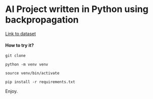 # AI Project written in Python using backpropagation

[Link to dataset](https://archive.ics.uci.edu/ml/machine-learning-databases/acute/diagnosis.data)

#### How to try it?

`git clone`

`python -m venv venv`

`source venv/bin/activate`

`pip install -r requirements.txt`

Enjoy.

